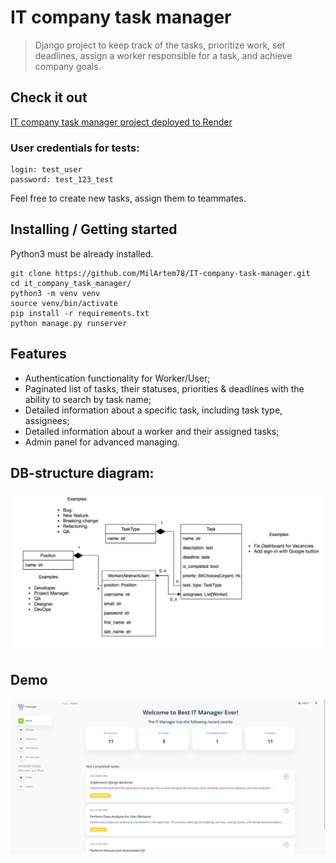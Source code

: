 # IT company task manager

> Django project to keep track of the tasks, prioritize work, set deadlines, 
> assign a worker responsible for a task, and
> achieve company goals.
 

## Check it out

[IT company task manager project deployed to Render](https://it-company-task-manager-vd82.onrender.com/)

### User credentials for tests:

```
login: test_user
password: test_123_test
```

Feel free to create new tasks, assign them to teammates.


## Installing / Getting started

Python3 must be already installed.

```shell
git clone https://github.com/MilArtem78/IT-company-task-manager.git
cd it_company_task_manager/
python3 -m venv venv
source venv/bin/activate
pip install -r requirements.txt
python manage.py runserver
```


## Features

* Authentication functionality for Worker/User;
* Paginated list of tasks, their statuses, priorities & deadlines with the ability to search by task name; 
* Detailed information about a specific task, including task type, assignees;
* Detailed information about a worker and their assigned tasks;
* Admin panel for advanced managing.

## DB-structure diagram:
![DB-structure diagram](/static/img/db-diagram.png)

## Demo
![Task Manager main page](demo.png)
